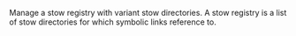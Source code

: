 Manage a stow registry with variant stow directories.
A stow registry is a list of stow directories for which symbolic links reference to.
